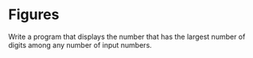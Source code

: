 # Figures
Write a program that displays the number that has the largest number of digits among any number of input numbers.
